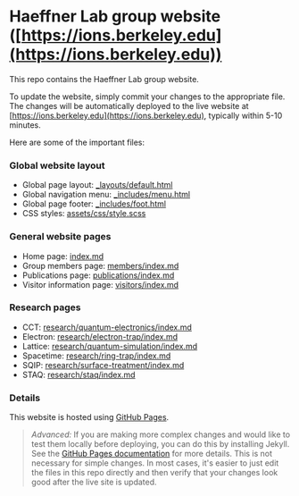 # Haeffner Lab group website ([https://ions.berkeley.edu](https://ions.berkeley.edu))

This repo contains the Haeffner Lab group website.

To update the website, simply commit your changes to the appropriate file.
The changes will be automatically deployed to the live website
at [https://ions.berkeley.edu](https://ions.berkeley.edu), typically within 5-10 minutes.

Here are some of the important files:

### Global website layout
- Global page layout: [_layouts/default.html](_layouts/default.html)
- Global navigation menu: [_includes/menu.html](_includes/menu.html)
- Global page footer: [_includes/foot.html](_includes/foot.html)
- CSS styles: [assets/css/style.scss](assets/css/style.scss)

### General website pages
- Home page: [index.md](index.md)
- Group members page: [members/index.md](members/index.md)
- Publications page: [publications/index.md](publications/index.md)
- Visitor information page: [visitors/index.md](visitors/index.md)

### Research pages
- CCT: [research/quantum-electronics/index.md](research/quantum-electronics/index.md)
- Electron: [research/electron-trap/index.md](research/electron-trap/index.md)
- Lattice: [research/quantum-simulation/index.md](research/quantum-simulation/index.md)
- Spacetime: [research/ring-trap/index.md](research/ring-trap/index.md)
- SQIP: [research/surface-treatment/index.md](research/surface-treatment/index.md)
- STAQ: [research/staq/index.md](research/staq/index.md)

### Details

This website is hosted using [GitHub Pages](https://docs.github.com/en/github/working-with-github-pages).

> _Advanced:_ If you are making more complex changes and would like to test them locally before deploying, you can
do this by installing Jekyll. See the
[GitHub Pages documentation](https://docs.github.com/en/github/working-with-github-pages/testing-your-github-pages-site-locally-with-jekyll)
for more details. This is not necessary for simple changes. In most cases, it's easier to just edit the files in this repo directly and then verify
that your changes look good after the live site is updated.
